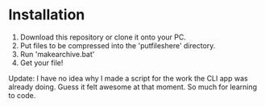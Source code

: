 # Installation

1. Download this repository or clone it onto your PC.
2. Put files to be compressed into the 'putfileshere' directory.
3. Run 'makearchive.bat'
4. Get your file!

Update: I have no idea why I made a script for the work the CLI app was already doing.
Guess it felt awesome at that moment. So much for learning to code.
